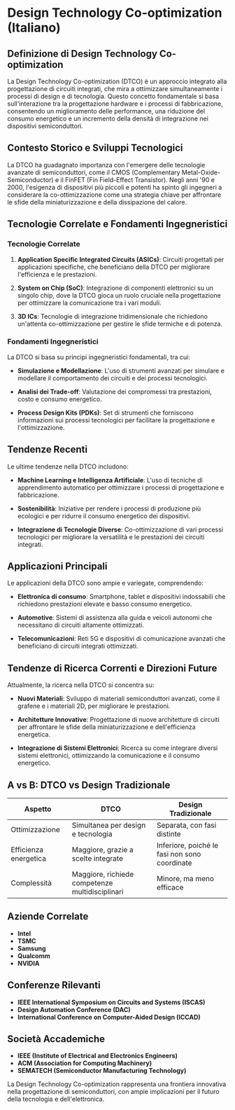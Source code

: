 # Design Technology Co-optimization (Italiano)

## Definizione di Design Technology Co-optimization

La Design Technology Co-optimization (DTCO) è un approccio integrato alla progettazione di circuiti integrati, che mira a ottimizzare simultaneamente i processi di design e di tecnologia. Questo concetto fondamentale si basa sull'interazione tra la progettazione hardware e i processi di fabbricazione, consentendo un miglioramento delle performance, una riduzione del consumo energetico e un incremento della densità di integrazione nei dispositivi semiconduttori.

## Contesto Storico e Sviluppi Tecnologici

La DTCO ha guadagnato importanza con l'emergere delle tecnologie avanzate di semiconduttori, come il CMOS (Complementary Metal-Oxide-Semiconductor) e il FinFET (Fin Field-Effect Transistor). Negli anni '90 e 2000, l'esigenza di dispositivi più piccoli e potenti ha spinto gli ingegneri a considerare la co-ottimizzazione come una strategia chiave per affrontare le sfide della miniaturizzazione e della dissipazione del calore.

## Tecnologie Correlate e Fondamenti Ingegneristici

### Tecnologie Correlate

1. **Application Specific Integrated Circuits (ASICs)**: Circuiti progettati per applicazioni specifiche, che beneficiano della DTCO per migliorare l'efficienza e le prestazioni.
   
2. **System on Chip (SoC)**: Integrazione di componenti elettronici su un singolo chip, dove la DTCO gioca un ruolo cruciale nella progettazione per ottimizzare la comunicazione tra i vari moduli.

3. **3D ICs**: Tecnologie di integrazione tridimensionale che richiedono un'attenta co-ottimizzazione per gestire le sfide termiche e di potenza.

### Fondamenti Ingegneristici

La DTCO si basa su principi ingegneristici fondamentali, tra cui:

- **Simulazione e Modellazione**: L'uso di strumenti avanzati per simulare e modellare il comportamento dei circuiti e dei processi tecnologici.
  
- **Analisi dei Trade-off**: Valutazione dei compromessi tra prestazioni, costo e consumo energetico.

- **Process Design Kits (PDKs)**: Set di strumenti che forniscono informazioni sui processi tecnologici per facilitare la progettazione e l'ottimizzazione.

## Tendenze Recenti

Le ultime tendenze nella DTCO includono:

- **Machine Learning e Intelligenza Artificiale**: L'uso di tecniche di apprendimento automatico per ottimizzare i processi di progettazione e fabbricazione.
  
- **Sostenibilità**: Iniziative per rendere i processi di produzione più ecologici e per ridurre il consumo energetico dei dispositivi.

- **Integrazione di Tecnologie Diverse**: Co-ottimizzazione di vari processi tecnologici per migliorare la versatilità e le prestazioni dei circuiti integrati.

## Applicazioni Principali

Le applicazioni della DTCO sono ampie e variegate, comprendendo:

- **Elettronica di consumo**: Smartphone, tablet e dispositivi indossabili che richiedono prestazioni elevate e basso consumo energetico.
  
- **Automotive**: Sistemi di assistenza alla guida e veicoli autonomi che necessitano di circuiti altamente ottimizzati.

- **Telecomunicazioni**: Reti 5G e dispositivi di comunicazione avanzati che beneficiano di circuiti integrati ottimizzati.

## Tendenze di Ricerca Correnti e Direzioni Future

Attualmente, la ricerca nella DTCO si concentra su:

- **Nuovi Materiali**: Sviluppo di materiali semiconduttori avanzati, come il grafene e i materiali 2D, per migliorare le prestazioni.

- **Architetture Innovative**: Progettazione di nuove architetture di circuiti per affrontare le sfide della miniaturizzazione e dell'efficienza energetica.

- **Integrazione di Sistemi Elettronici**: Ricerca su come integrare diversi sistemi elettronici, ottimizzando la comunicazione e il consumo energetico.

## A vs B: DTCO vs Design Tradizionale

| Aspetto                      | DTCO                                         | Design Tradizionale                          |
|------------------------------|----------------------------------------------|---------------------------------------------|
| Ottimizzazione                | Simultanea per design e tecnologia           | Separata, con fasi distinte                 |
| Efficienza energetica         | Maggiore, grazie a scelte integrate          | Inferiore, poiché le fasi non sono coordinate |
| Complessità                   | Maggiore, richiede competenze multidisciplinari | Minore, ma meno efficace                    |

## Aziende Correlate

- **Intel**
- **TSMC**
- **Samsung**
- **Qualcomm**
- **NVIDIA**

## Conferenze Rilevanti

- **IEEE International Symposium on Circuits and Systems (ISCAS)**
- **Design Automation Conference (DAC)**
- **International Conference on Computer-Aided Design (ICCAD)**

## Società Accademiche

- **IEEE (Institute of Electrical and Electronics Engineers)**
- **ACM (Association for Computing Machinery)**
- **SEMATECH (Semiconductor Manufacturing Technology)**

La Design Technology Co-optimization rappresenta una frontiera innovativa nella progettazione di semiconduttori, con ampie implicazioni per il futuro della tecnologia e dell'elettronica.